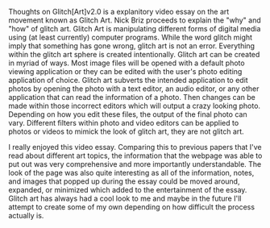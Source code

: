 Thoughts on Glitch[Art]v2.0 is a explanitory video essay on the art movement known as Glitch Art.
Nick Briz proceeds to explain the "why" and "how" of glitch art. Glitch Art is manipulating 
different forms of digital media using (at least currently) computer programs. While the word
glitch might imply that something has gone wrong, glitch art is not an error. Everything within
the glitch art sphere is created intentionally. Glitch art can be created in myriad of ways. 
Most image files will be opened with a default photo viewing application or they can be edited
with the user's photo editing application of choice. Glitch art subverts the intended application
to edit photos by opening the photo with a text editor, an audio editor, or any other application
that can read the information of a photo. Then changes can be made within those incorrect editors
which will output a crazy looking photo. Depending on how you edit these files, the output of 
the final photo can vary. Different filters within photo and video editors can be applied
to photos or videos to mimick the look of glitch art, they are not glitch art. 

I really enjoyed this video essay. Comparing this to previous papers that I've read about different
art topics, the information that the webpage was able to put out was very comprehensive and 
more importantly understandable. The look of the page was also quite interesting as all of the
information, notes, and images that popped up during the essay could be moved around, expanded, 
or minimized which added to the entertainment of the essay. Glitch art has always had a cool
look to me and maybe in the future I'll attempt to create some of my own depending on how 
difficult the process actually is. 

